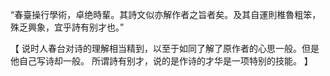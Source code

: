 “春臺操行學術，卓绝時輩。其詩文似亦解作者之旨者矣。及其自運則椎魯粗笨，殊乏興象，宜乎詩有别才也。”

【
说时人春台对诗的理解相当精到，以至于如同了解了原作者的心思一般。但是他自己写诗却一般。
所谓詩有别才，说的是作诗的才华是一项特别的技能。
】
